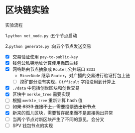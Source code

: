# 区块链实验
实验流程

1.`python net_node.py` :五个节点启动

2.`python generate.py` :向五个节点发送交易

- [x] 交易验证使用 `pay-to-public-key`
- [x] 钱包公私钥地址计算使用椭圆曲线
- [x] 网络路由节点抽象成 `Router`,公共端口 `8333`
  - `MinerNode` 继承 `Router`，对广播的交易进行验证打包上链
  - [ ] 挖矿部分没有实现，`Difficult` 字段没用到计算上
- [x] `./data` 中包括创世区块和创世交易
- [x] 区块中 `merkle_tree` 需要实现
- [ ] 根据 `merkle_tree` 重新计算 hash 值
- [ ] ~~如果 8333 连接不上，需要投票选出新节点~~
- [x] 新来的孤儿区块，需要暂存起来而不是直接抛出异常
- [ ] 当两个节点对新区块产生了不同的意见，会分叉
- [ ] SPV 钱包节点的实现
